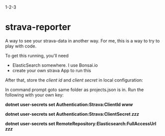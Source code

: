 1-2-3

# strava-reporter

A way to see your strava-data in another way. For me, this is a way to try to play with code.


To get this running, you'll need
- ElasticSearch somewhere. I use Bonsai.io
- create your own strava App to run this


After that, store the _client id_ and _client secret_ in local configuration:

In command prompt goto same folder as projects.json is in. Run the following with your own key:

**dotnet user-secrets set Authentication:Strava:ClientId _www_**

**dotnet user-secrets set Authentication:Strava:ClientSecret _zzz_**

**dotnet user-secrets set RemoteRepository:Elasticsearch:FullAccessUrl _zzz_**

